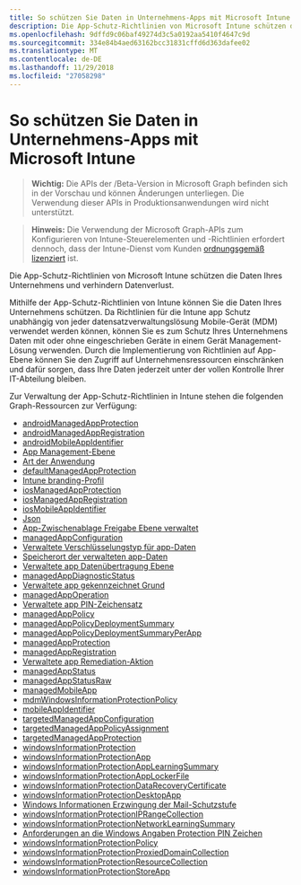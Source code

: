 ```yaml
---
title: So schützen Sie Daten in Unternehmens-Apps mit Microsoft Intune
description: Die App-Schutz-Richtlinien von Microsoft Intune schützen die Daten Ihres Unternehmens und verhindern Datenverlust.
ms.openlocfilehash: 9dffd9c06baf49274d3c5a0192aa5410f4647c9d
ms.sourcegitcommit: 334e84b4aed63162bcc31831cffd6d363dafee02
ms.translationtype: MT
ms.contentlocale: de-DE
ms.lasthandoff: 11/29/2018
ms.locfileid: "27058298"
---
```

# <a name="how-to-protect-your-company-app-data-with-microsoft-intune"></a>So schützen Sie Daten in Unternehmens-Apps mit Microsoft Intune

> **Wichtig:** Die APIs der /Beta-Version in Microsoft Graph befinden sich in der Vorschau und können Änderungen unterliegen. Die Verwendung dieser APIs in Produktionsanwendungen wird nicht unterstützt.

> **Hinweis:** Die Verwendung der Microsoft Graph-APIs zum Konfigurieren von Intune-Steuerelementen und -Richtlinien erfordert dennoch, dass der Intune-Dienst vom Kunden [ordnungsgemäß lizenziert](https://www.microsoft.com/en-us/cloud-platform/microsoft-intune-pricing) ist.

Die App-Schutz-Richtlinien von Microsoft Intune schützen die Daten Ihres Unternehmens und verhindern Datenverlust.

Mithilfe der App-Schutz-Richtlinien von Intune können Sie die Daten Ihres Unternehmens schützen. Da Richtlinien für die Intune app Schutz unabhängig von jeder datensatzverwaltungslösung Mobile-Gerät (MDM) verwendet werden können, können Sie es zum Schutz Ihres Unternehmens Daten mit oder ohne eingeschrieben Geräte in einem Gerät Management-Lösung verwenden. Durch die Implementierung von Richtlinien auf App-Ebene können Sie den Zugriff auf Unternehmensressourcen einschränken und dafür sorgen, dass Ihre Daten jederzeit unter der vollen Kontrolle Ihrer IT-Abteilung bleiben.

Zur Verwaltung der App-Schutz-Richtlinien in Intune stehen die folgenden Graph-Ressourcen zur Verfügung:

- [androidManagedAppProtection](intune-mam-androidmanagedappprotection.md)
- [androidManagedAppRegistration](intune-mam-androidmanagedappregistration.md)
- [androidMobileAppIdentifier](intune-mam-androidmobileappidentifier.md)
- [App Management-Ebene](intune-mam-appmanagementlevel.md)
- [Art der Anwendung](intune-wip-applicationtype.md)
- [defaultManagedAppProtection](intune-mam-defaultmanagedappprotection.md)
- [Intune branding-Profil](intune-wip-intunebrandingprofile.md)
- [iosManagedAppProtection](intune-mam-iosmanagedappprotection.md)
- [iosManagedAppRegistration](intune-mam-iosmanagedappregistration.md)
- [iosMobileAppIdentifier](intune-mam-iosmobileappidentifier.md)
- [Json](intune-mam-json.md)
- [App-Zwischenablage Freigabe Ebene verwaltet](intune-mam-managedappclipboardsharinglevel.md)
- [managedAppConfiguration](intune-mam-managedappconfiguration.md)
- [Verwaltete Verschlüsselungstyp für app-Daten](intune-mam-managedappdataencryptiontype.md)
- [Speicherort der verwalteten app-Daten](intune-mam-managedappdatastoragelocation.md)
- [Verwaltete app Datenübertragung Ebene](intune-mam-managedappdatatransferlevel.md)
- [managedAppDiagnosticStatus](intune-mam-managedappdiagnosticstatus.md)
- [Verwaltete app gekennzeichnet Grund](intune-mam-managedappflaggedreason.md)
- [managedAppOperation](intune-mam-managedappoperation.md)
- [Verwaltete app PIN-Zeichensatz](intune-mam-managedapppincharacterset.md)
- [managedAppPolicy](intune-mam-managedapppolicy.md)
- [managedAppPolicyDeploymentSummary](intune-mam-managedapppolicydeploymentsummary.md)
- [managedAppPolicyDeploymentSummaryPerApp](intune-mam-managedapppolicydeploymentsummaryperapp.md)
- [managedAppProtection](intune-mam-managedappprotection.md)
- [managedAppRegistration](intune-mam-managedappregistration.md)
- [Verwaltete app Remediation-Aktion](intune-mam-managedappremediationaction.md)
- [managedAppStatus](intune-mam-managedappstatus.md)
- [managedAppStatusRaw](intune-mam-managedappstatusraw.md)
- [managedMobileApp](intune-mam-managedmobileapp.md)
- [mdmWindowsInformationProtectionPolicy](intune-mam-mdmwindowsinformationprotectionpolicy.md)
- [mobileAppIdentifier](intune-mam-mobileappidentifier.md)
- [targetedManagedAppConfiguration](intune-mam-targetedmanagedappconfiguration.md)
- [targetedManagedAppPolicyAssignment](intune-mam-targetedmanagedapppolicyassignment.md)
- [targetedManagedAppProtection](intune-mam-targetedmanagedappprotection.md)
- [windowsInformationProtection](intune-mam-windowsinformationprotection.md)
- [windowsInformationProtectionApp](intune-mam-windowsinformationprotectionapp.md)
- [windowsInformationProtectionAppLearningSummary](intune-wip-windowsinformationprotectionapplearningsummary.md)
- [windowsInformationProtectionAppLockerFile](intune-mam-windowsinformationprotectionapplockerfile.md)
- [windowsInformationProtectionDataRecoveryCertificate](intune-mam-windowsinformationprotectiondatarecoverycertificate.md)
- [windowsInformationProtectionDesktopApp](intune-mam-windowsinformationprotectiondesktopapp.md)
- [Windows Informationen Erzwingung der Mail-Schutzstufe](intune-mam-windowsinformationprotectionenforcementlevel.md)
- [windowsInformationProtectionIPRangeCollection](intune-mam-windowsinformationprotectioniprangecollection.md)
- [windowsInformationProtectionNetworkLearningSummary](intune-wip-windowsinformationprotectionnetworklearningsummary.md)
- [Anforderungen an die Windows Angaben Protection PIN Zeichen](intune-mam-windowsinformationprotectionpincharacterrequirements.md)
- [windowsInformationProtectionPolicy](intune-mam-windowsinformationprotectionpolicy.md)
- [windowsInformationProtectionProxiedDomainCollection](intune-mam-windowsinformationprotectionproxieddomaincollection.md)
- [windowsInformationProtectionResourceCollection](intune-mam-windowsinformationprotectionresourcecollection.md)
- [windowsInformationProtectionStoreApp](intune-mam-windowsinformationprotectionstoreapp.md)
